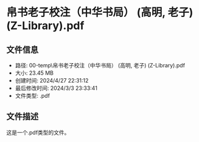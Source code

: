 ﻿# 帛书老子校注（中华书局） (高明, 老子) (Z-Library).pdf

## 文件信息
- 路径: 00-temp\帛书老子校注（中华书局） (高明, 老子) (Z-Library).pdf
- 大小: 23.45 MB
- 创建时间: 2024/4/27 22:31:12
- 最后修改时间: 2024/3/3 23:33:41
- 文件类型: .pdf

## 文件描述
这是一个.pdf类型的文件。

